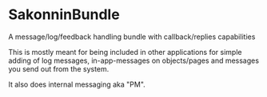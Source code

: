 # SakonninBundle

A message/log/feedback handling bundle with callback/replies capabilities

This is mostly meant for being included in other applications for simple adding of log messages, in-app-messages on objects/pages and messages you send out from the system.

It also does internal messaging aka "PM".

